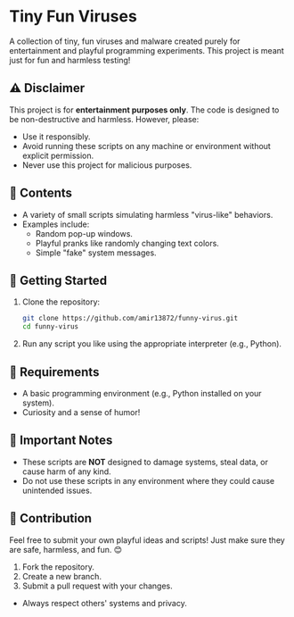 # Tiny Fun Viruses

A collection of tiny, fun viruses and malware created purely for entertainment and playful programming experiments. This project is meant just for fun and harmless testing!

## ⚠️ Disclaimer

This project is for **entertainment purposes only**. The code is designed to be non-destructive and harmless. However, please:

- Use it responsibly.
- Avoid running these scripts on any machine or environment without explicit permission.
- Never use this project for malicious purposes.

## 📂 Contents

- A variety of small scripts simulating harmless "virus-like" behaviors.
- Examples include:
  - Random pop-up windows.
  - Playful pranks like randomly changing text colors.
  - Simple "fake" system messages.

## 🚀 Getting Started

1. Clone the repository:
   ```bash
   git clone https://github.com/amir13872/funny-virus.git
   cd funny-virus
   ```

2. Run any script you like using the appropriate interpreter (e.g., Python).

## 🔧 Requirements

- A basic programming environment (e.g., Python installed on your system).
- Curiosity and a sense of humor!

## 📢 Important Notes
- These scripts are **NOT** designed to damage systems, steal data, or cause harm of any kind.
- Do not use these scripts in any environment where they could cause unintended issues.

## 🤝 Contribution
Feel free to submit your own playful ideas and scripts! Just make sure they are safe, harmless, and fun. 😊

1. Fork the repository.
2. Create a new branch.
3. Submit a pull request with your changes.


- Always respect others' systems and privacy.
